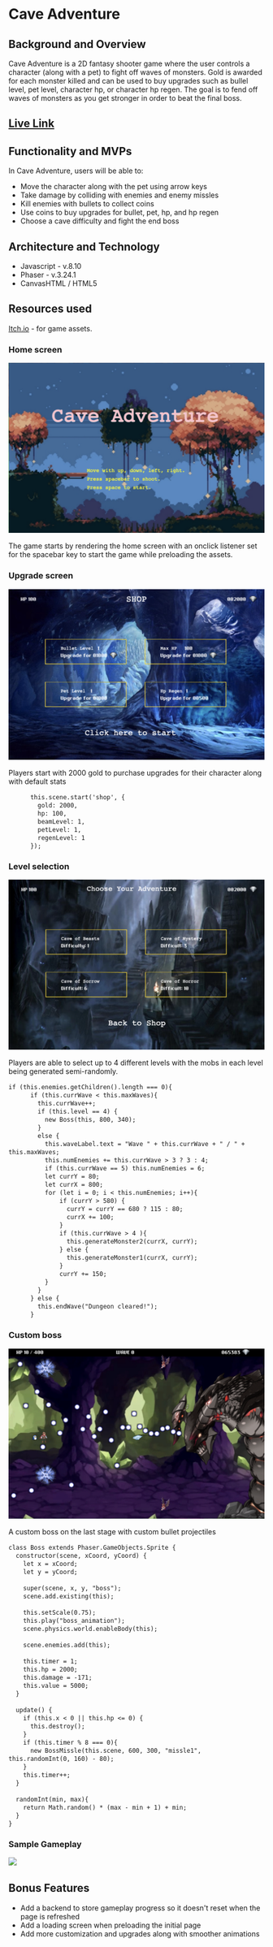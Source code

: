 
# Cave Adventure

## Background and Overview

Cave Adventure is a 2D fantasy shooter game where the user controls a character (along with a pet) to fight off waves of monsters. Gold is awarded for each monster killed and can be used to buy upgrades such as bullel level, pet level, character hp, or character hp regen. The goal is to fend off waves of monsters as you get stronger in order to beat the final boss.  

## [Live Link](https://caveadventure.netlify.app/)

## Functionality and MVPs

In Cave Adventure, users will be able to:
* Move the character along with the pet using arrow keys
* Take damage by colliding with enemies and enemy missles
* Kill enemies with bullets to collect coins
* Use coins to buy upgrades for bullet, pet, hp, and hp regen
* Choose a cave difficulty and fight the end boss

## Architecture and Technology

* Javascript - v.8.10
* Phaser - v.3.24.1
* CanvasHTML / HTML5

## Resources used

[Itch.io](https://itch.io/game-assets/free) - for game assets.

### Home screen
![](src/assets/images/home_screen.png)

The game starts by rendering the home screen with an onclick listener set for the spacebar key to start the game while preloading the assets.


### Upgrade screen
![](src/assets/images/shop.png)

Players start with 2000 gold to purchase upgrades for their character along with default stats

```
      this.scene.start('shop', {
        gold: 2000,
        hp: 100,
        beamLevel: 1,
        petLevel: 1,
        regenLevel: 1
      });
```

### Level selection
![](src/assets/images/stages.png)

Players are able to select up to 4 different levels with the mobs in each level being generated semi-randomly.

```
if (this.enemies.getChildren().length === 0){
      if (this.currWave < this.maxWaves){
        this.currWave++;
        if (this.level == 4) {
          new Boss(this, 800, 340);
        } 
        else {
          this.waveLabel.text = "Wave " + this.currWave + " / " + this.maxWaves;
          this.numEnemies += this.currWave > 3 ? 3 : 4;
          if (this.currWave == 5) this.numEnemies = 6;
          let currY = 80;
          let currX = 800;
          for (let i = 0; i < this.numEnemies; i++){
              if (currY > 580) {
                currY = currY == 680 ? 115 : 80;
                currX += 100;
              }
              if (this.currWave > 4 ){
                this.generateMonster2(currX, currY);
              } else {
                this.generateMonster1(currX, currY);
              }
              currY += 150;
          }
        }
      } else {
        this.endWave("Dungeon cleared!");
      }
```

### Custom boss
![](src/assets/images/boss.png)

A custom boss on the last stage with custom bullet projectiles

```
class Boss extends Phaser.GameObjects.Sprite {
  constructor(scene, xCoord, yCoord) {
    let x = xCoord;
    let y = yCoord;

    super(scene, x, y, "boss");
    scene.add.existing(this);

    this.setScale(0.75);
    this.play("boss_animation");
    scene.physics.world.enableBody(this);

    scene.enemies.add(this);

    this.timer = 1;
    this.hp = 2000;
    this.damage = -171;
    this.value = 5000;
  }

  update() {
    if (this.x < 0 || this.hp <= 0) {
      this.destroy();
    }
    if (this.timer % 8 === 0){
      new BossMissle(this.scene, 600, 300, "missle1", this.randomInt(0, 160) - 80);
    }
    this.timer++;
  }

  randomInt(min, max){
    return Math.random() * (max - min + 1) + min; 
  }
}
```

### Sample Gameplay
![](src/assets/images/gameplay.gif)

## Bonus Features

* Add a backend to store gameplay progress so it doesn't reset when the page is refreshed
* Add a loading screen when preloading the initial page
* Add more customization and upgrades along with smoother animations
